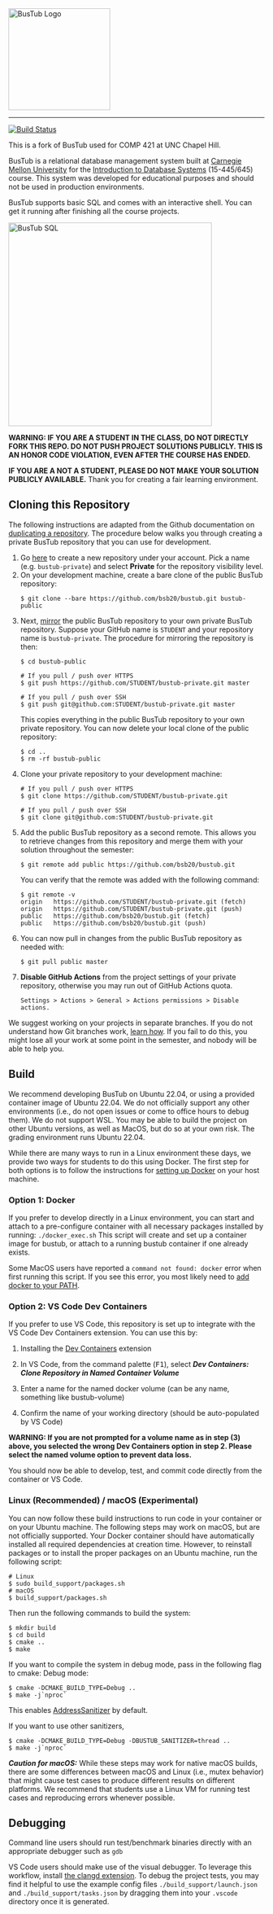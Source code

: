 <img src="logo/bustub-whiteborder.svg" alt="BusTub Logo" height="200">

-----------------

[![Build Status](https://github.com/bsb20/bustub/actions/workflows/cmake.yml/badge.svg)](https://github.com/bsb20/bustub/actions/workflows/cmake.yml)

This is a fork of BusTub used for COMP 421 at UNC Chapel Hill.

BusTub is a relational database management system built at [Carnegie Mellon University](https://db.cs.cmu.edu) for the [Introduction to Database Systems](https://15445.courses.cs.cmu.edu) (15-445/645) course. This system was developed for educational purposes and should not be used in production environments.

BusTub supports basic SQL and comes with an interactive shell. You can get it running after finishing all the course projects.

<img src="logo/sql.png" alt="BusTub SQL" width="400">

**WARNING: IF YOU ARE A STUDENT IN THE CLASS, DO NOT DIRECTLY FORK THIS REPO. DO NOT PUSH PROJECT SOLUTIONS PUBLICLY. THIS IS AN HONOR CODE VIOLATION, EVEN AFTER THE COURSE HAS ENDED.**


**IF YOU ARE A NOT A STUDENT, PLEASE DO NOT MAKE YOUR SOLUTION PUBLICLY AVAILABLE.** Thank you for creating a fair learning environment.

## Cloning this Repository

The following instructions are adapted from the Github documentation on [duplicating a repository](https://docs.github.com/en/github/creating-cloning-and-archiving-repositories/creating-a-repository-on-github/duplicating-a-repository). The procedure below walks you through creating a private BusTub repository that you can use for development.

1. Go [here](https://github.com/new) to create a new repository under your account. Pick a name (e.g. `bustub-private`) and select **Private** for the repository visibility level.
2. On your development machine, create a bare clone of the public BusTub repository:
   ```console
   $ git clone --bare https://github.com/bsb20/bustub.git bustub-public
   ```
3. Next, [mirror](https://git-scm.com/docs/git-push#Documentation/git-push.txt---mirror) the public BusTub repository to your own private BusTub repository. Suppose your GitHub name is `STUDENT` and your repository name is `bustub-private`. The procedure for mirroring the repository is then:
   ```console
   $ cd bustub-public
   
   # If you pull / push over HTTPS
   $ git push https://github.com/STUDENT/bustub-private.git master

   # If you pull / push over SSH
   $ git push git@github.com:STUDENT/bustub-private.git master
   ```
   This copies everything in the public BusTub repository to your own private repository. You can now delete your local clone of the public repository:
   ```console
   $ cd ..
   $ rm -rf bustub-public
   ```
4. Clone your private repository to your development machine:
   ```console
   # If you pull / push over HTTPS
   $ git clone https://github.com/STUDENT/bustub-private.git

   # If you pull / push over SSH
   $ git clone git@github.com:STUDENT/bustub-private.git
   ```
5. Add the public BusTub repository as a second remote. This allows you to retrieve changes from this repository and merge them with your solution throughout the semester:
   ```console
   $ git remote add public https://github.com/bsb20/bustub.git
   ```
   You can verify that the remote was added with the following command:
   ```console
   $ git remote -v
   origin	https://github.com/STUDENT/bustub-private.git (fetch)
   origin	https://github.com/STUDENT/bustub-private.git (push)
   public	https://github.com/bsb20/bustub.git (fetch)
   public	https://github.com/bsb20/bustub.git (push)
   ```
6. You can now pull in changes from the public BusTub repository as needed with:
   ```console
   $ git pull public master
   ```
7. **Disable GitHub Actions** from the project settings of your private repository, otherwise you may run out of GitHub Actions quota.
   ```
   Settings > Actions > General > Actions permissions > Disable actions.
   ```

We suggest working on your projects in separate branches. If you do not understand how Git branches work, [learn how](https://git-scm.com/book/en/v2/Git-Branching-Basic-Branching-and-Merging). If you fail to do this, you might lose all your work at some point in the semester, and nobody will be able to help you.

## Build

We recommend developing BusTub on Ubuntu 22.04, or using a provided container image of Ubuntu 22.04. We do not officially support any other environments (i.e., do not open issues or come to office hours to debug them). We do not support WSL. You may be able to build the project on other Ubuntu versions, as well as MacOS, but do so at your own risk.  The grading environment runs
Ubuntu 22.04.

While there are many ways to run in a Linux environment these days, we provide two ways for students to do this using Docker.
The first step for both options is to follow the instructions for [setting up Docker](https://docs.docker.com/get-started/get-docker/) on your host machine.

### Option 1: Docker
If you prefer to develop directly in a Linux environment, you can start and attach to a pre-configure container with all necessary packages installed by running:
```./docker_exec.sh```
This script will create and set up a container image for bustub, or attach to a running bustub container if one already exists.

Some MacOS users have reported a `command not found: docker` error when first running this script.  If you see this error, you most likely need to [add docker to your PATH](https://stackoverflow.com/questions/64009138/docker-command-not-found-when-running-on-mac).

### Option 2: VS Code Dev Containers
If you prefer to use VS Code, this repository is set up to integrate with the VS Code Dev Containers extension.
You can use this by:
1.  Installing the [Dev Containers](https://code.visualstudio.com/docs/devcontainers/containers) extension

2.  In VS Code, from the command palette (<kbd>F1</kbd>), select ***Dev Containers: Clone Repository in Named Container Volume***

3.  Enter a name for the named docker volume (can be any name, something like bustub-volume)

4.  Confirm the name of your working directory (should be auto-populated by VS Code)

**WARNING: If you are not prompted for a volume name as in step (3) above, you selected the wrong Dev Containers option in step 2.  Please select the named volume option to prevent data loss.**

You should now be able to develop, test, and commit code directly from the container or VS Code.

### Linux (Recommended) / macOS (Experimental)

You can now follow these build instructions to run code in your container or on your Ubuntu machine.  The following steps may work on macOS, but are not officially supported.
Your Docker container should have automatically installed all required dependencies at creation time.
However, to reinstall packages or to install the proper packages on an Ubuntu machine, run the following script:

```console
# Linux
$ sudo build_support/packages.sh
# macOS
$ build_support/packages.sh
```

Then run the following commands to build the system:

```console
$ mkdir build
$ cd build
$ cmake ..
$ make
```

If you want to compile the system in debug mode, pass in the following flag to cmake:
Debug mode:

```console
$ cmake -DCMAKE_BUILD_TYPE=Debug ..
$ make -j`nproc`
```
This enables [AddressSanitizer](https://github.com/google/sanitizers) by default.

If you want to use other sanitizers,

```console
$ cmake -DCMAKE_BUILD_TYPE=Debug -DBUSTUB_SANITIZER=thread ..
$ make -j`nproc`
```

***Caution for macOS:*** While these steps may work for native macOS builds, there are some differences between macOS and Linux (i.e., mutex behavior) that might cause test cases
to produce different results on different platforms. We recommend that students use a Linux VM for running
test cases and reproducing errors whenever possible.

## Debugging
Command line users should run test/benchmark binaries directly with an appropriate debugger such as `gdb`

VS Code users should make use of the visual debugger.  To leverage this workflow, install [the clangd extension](https://marketplace.visualstudio.com/items?itemName=llvm-vs-code-extensions.vscode-clangd).  To debug the project tests, you may find it helpful to use the example config files `./build_support/launch.json` and `./build_support/tasks.json` by dragging them into your `.vscode` directory once it is generated.
